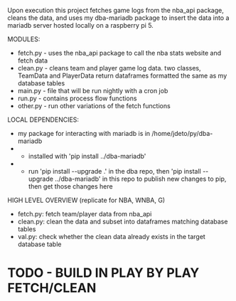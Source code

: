 Upon execution this project fetches game logs from the nba_api package, cleans the data, and uses my dba-mariadb package to insert the data into a mariadb server hosted locally on a raspberry pi 5. 

MODULES: 

- fetch.py - uses the nba_api package to call the nba stats website and fetch data
- clean.py - cleans team and player game log data. two classes, TeamData and PlayerData return dataframes formatted the same as my database tables
- main.py - file that will be run nightly with a cron job
- run.py - contains process flow functions
- other.py - run other variations of the fetch functions


LOCAL DEPENDENCIES:
- my package for interacting with mariadb is in /home/jdeto/py/dba-mariadb
- - installed with 'pip install ../dba-mariadb'
- - run 'pip install --upgrade .' in the dba repo, then 'pip install --upgrade ../dba-mariadb' in this repo to publish new changes to pip, then get those changes here

HIGH LEVEL OVERVIEW (replicate for NBA, WNBA, G)
- fetch.py: fetch team/player data from nba_api
- clean.py: clean the data and subset into dataframes matching database tables
- val.py: check whether the clean data already exists in the target database table

# TODO - BUILD IN PLAY BY PLAY FETCH/CLEAN
